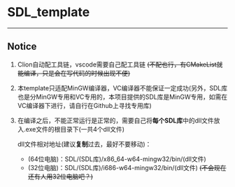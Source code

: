 # SDL_template
***
## Notice
1. Clion自动配工具链，vscode需要自己配工具链 ~~(不配也行，有CMakeList就能编译，只是会在写代码的时候出现不便)~~
2. 本template只适配MinGW编译器，VC编译器不能保证一定成功(另外，SDL库也是分MinGW专用和VC专用的，本项目提供的SDL库是MinGW专用，如需在VC编译器下进行，请自行在Github上寻找专用库)
3. 在编译之后，不能正常运行是正常的，需要自己将**每个SDL库**中的dll文件放入.exe文件的根目录下(一共4个dll文件)

   dll文件相对地址(建议**复制**过去，最好不要移动)：
   - (64位电脑)：SDL/(SDL库)/x86_64-w64-mingw32/bin/(dll文件)
   - (32位电脑)：SDL/(SDL库)/i686-w64-mingw32/bin/(dll文件) ~~(不会现在还有人用32位电脑吧？)~~
